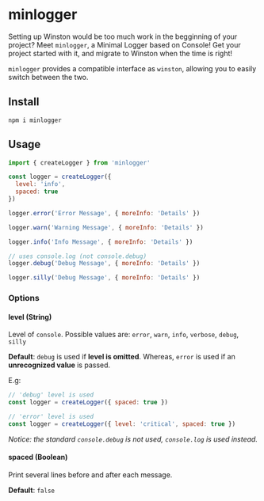 # minlogger

Setting up Winston would be too much work in the begginning of your project?
Meet `minlogger`, a Minimal Logger based on Console! Get your project started with it, and migrate to Winston when the time is right!

`minlogger` provides a compatible interface as `winston`, allowing you to easily switch between the two.

## Install

```
npm i minlogger
```

## Usage

```js
import { createLogger } from 'minlogger'

const logger = createLogger({
  level: 'info',
  spaced: true
})

logger.error('Error Message', { moreInfo: 'Details' })

logger.warn('Warning Message', { moreInfo: 'Details' })

logger.info('Info Message', { moreInfo: 'Details' })

// uses console.log (not console.debug)
logger.debug('Debug Message', { moreInfo: 'Details' })

logger.silly('Debug Message', { moreInfo: 'Details' })
```

### Options

#### **level (String)**

Level of `console`. Possible values are: `error`, `warn`, `info`, `verbose`, `debug`, `silly`

**Default**: `debug` is used if **level is omitted**. Whereas, `error` is used if an **unrecognized value** is passed.

E.g:
```js
// 'debug' level is used
const logger = createLogger({ spaced: true })

// 'error' level is used
const logger = createLogger({ level: 'critical', spaced: true })
```

_Notice: the standard `console.debug` is not used, `console.log` is used instead._

#### **spaced (Boolean)**

Print several lines before and after each message.

**Default**: `false`
